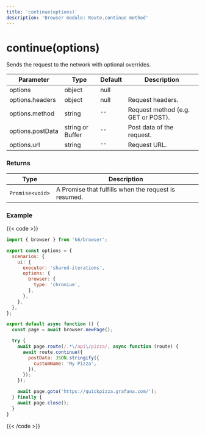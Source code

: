 ```yaml
---
title: 'continue(options)'
description: 'Browser module: Route.continue method'
---
```


# continue(options)

Sends the request to the network with optional overrides.

| Parameter           | Type             | Default | Description                                                          |
| ------------------- | ---------------- | ------- | -------------------------------------------------------------------- |
| options             | object           | null    |                                                                      |
| options.headers     | object           | null    | Request headers.                                                     |
| options.method      | string           | `''`    | Request method (e.g. GET or POST).                                   |
| options.postData    | string or Buffer | `''`    | Post data of the request.                                            |
| options.url         | string           | `''`    | Request URL.                                                         |

### Returns

| Type            | Description                                                                     |
| --------------- | ------------------------------------------------------------------------------- |
| `Promise<void>` | A Promise that fulfills when the request is resumed.                            |

### Example

{{< code >}}

```javascript
import { browser } from 'k6/browser';

export const options = {
  scenarios: {
    ui: {
      executor: 'shared-iterations',
      options: {
        browser: {
          type: 'chromium',
        },
      },
    },
  },
};

export default async function () {
  const page = await browser.newPage();

  try {
    await page.route(/.*\/api\/pizza/, async function (route) {
      await route.continue({
        postData: JSON.stringify({
          customName: 'My Pizza',
        }),
      });
    });

    await page.goto('https://quickpizza.grafana.com/');
  } finally {
    await page.close();
  }
}
```

{{< /code >}}
